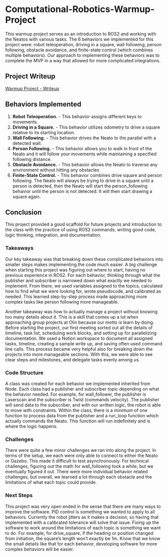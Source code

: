 # Computational-Robotics-Warmup-Project
This warmup project serves as an introduction to ROS2 and working with the Neatos with various tasks. The 6 behaviors we implemented for this project were: robot teleoperation, driving in a square, wall following, person following, obstacle avoidance, and finite-state control (which combines multiple behaviors). Our approach to implementing these behaviors was to complete the MVP in a way that allowed for more complicated integrations.

## Project Writeup
[Warmup Project - Writeup](./Warmup%20Project%20-%20Writeup.pdf)


## Behaviors Implemented
1. __Robot Teleoperation.__ - This behavior assigns different keys to movements. 
2. __Driving in a Square.__ - This behavior utilizes odometry to drive a square relative to its starting location.
3. __Wall Following.__ - This behavior drives the Neato to the parallel with a detected wall.
4. __Person Following.__ - This behavior allows you to walk in front of the Neato and it will follow your movements while maintaining a specified following distance.
5. __Obstacle Avoidance.__ - This behavior allows the Neato to traverse any environment without hitting any obstacles
6. __Finite-State Control.__ - This behavior combines drive square and person following. The Neato will always be trying to drive in a square until a person is detected, then the Neato will start the person_following behavior until the person is not detected. It will then start drawing a square again.

## Conclusion
This project provided a good scaffold for future projects and introduction to the class with the practice of using ROS2 commands, writing good code, logic thinking, integration, and documentation. 

### Takeaways
Our key takeaway was that breaking down these complicated behaviors into smaller steps makes implementing the code much easier. A big challenge when starting this project was figuring out where to start, having no previous experience in ROS2. For each behavior, thinking through what the publisher and subscriber is narrowed down what exactly we needed to implement. From there, we used variables assigned to the topics, calculated how to find what we were looking for, wrote pseudocode, and calibrated as needed. This learned step-by-step process made approaching more complex tasks like person following more manageable.

Another takeaway was how to actually manage a project without knowing too many details about it. This is a skill that comes up a lot when approaching group projects at Olin because our motto is learn by doing. Before starting the project, our first meeting sorted out all the details of timeline, task list, scheduling work blocks, and setting up for parallelizing documentation.  We used a Notion workspace to document all assigned tasks, timeline, creating a sample write up, and saving often used command line calls. This process became very helpful also for breaking down the projects into more manageable sections. With this, we were able to see clear steps and milestones, and delegate tasks evenly among us.

### Code Structure
A class was created for each behavior we implemented inherited from Node. Each class had a publisher and subscriber topic depending on what the behavior needed. For example, for wall_follower, the publisher is Laserscan and the subscriber is Twist (commands velocity). The publisher will send data to the subscriber, and with our written logic, the robot is able to move with constraints. Within the class, there is a minimum of one function to process data from the publisher and a run_loop function which actually commands the Neato. This function will run indefinitely and is where the logic happens.

### Challenges
There were quite a few minor challenges we ran into along the project. In terms of the setup, we each were only able to connect to either the Neato or Gazebo. This made it difficult to test asynchronously. For technical challenges, figuring out the math for wall_following took a while, but we eventually figured it out. There were more individual behavior related challenges, but overall, we learned a lot through each obstacle and the limitations of what each topic could provide.

### Next Steps
This project was very open ended in the sense that there are many ways to improve the software. PID control is something we wanted to apply to all behaviors. Currently the robot jitters as it makes a decision, so having that implemented with a calibrated tolerance will solve that issue. Fixing up the software to work around the limitations of each topic is something we want to do. For example, for drive_square, if the heading or position changed from initiation, the square’s length won’t exactly be 1m. Know that we know the small details like that for each behavior, developing software for more complex behaviors will be easier. 
